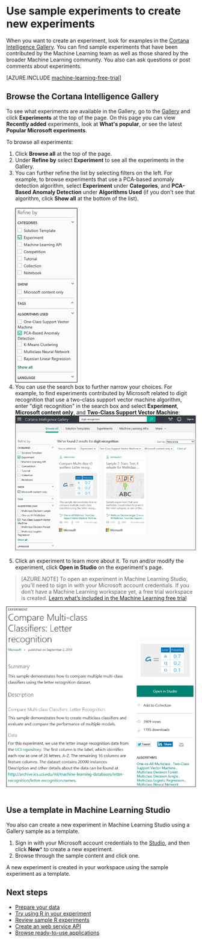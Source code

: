 <properties
    pageTitle="Use sample experiments to create new experiments | Microsoft Azure"
    description="Create new Azure Machine Learning experiments from sample experiments and experiments shared by the community."
    services="machine-learning"
    documentationCenter=""
    authors="cjgronlund"
    manager="paulettm"
    editor="cgronlun"/>

<tags
    ms.service="machine-learning"
    ms.workload="data-services"
    ms.tgt_pltfrm="na"
    ms.devlang="na"
    ms.topic="get-started-article"
    ms.date="04/28/2016"
    ms.author="chhavib;olgali"/>

# Use sample experiments to create new experiments
When you want to create an experiment, look for examples in the [Cortana Intelligence Gallery](http://gallery.cortanaintelligence.com/). You can find sample experiments that have been contributed by the Machine Learning team as well as those shared by the broader Machine Learning community. You also can ask questions or post comments about experiments.

[AZURE.INCLUDE [machine-learning-free-trial](../../includes/machine-learning-free-trial.md)]

## Browse the Cortana Intelligence Gallery
To see what experiments are available in the Gallery, go to the [Gallery](http://gallery.cortanaintelligence.com/) and click **Experiments** at the top of the page.
On this page you can view **Recently added** experiments, look at **What's popular**, or see the latest **Popular Microsoft experiments**.

To browse all experiments:

1. Click **Browse all** at the top of the page.
2. Under **Refine by** select **Experiment** to see all the experiments in the Gallery.
3. You can further refine the list by selecting filters on the left. For example, to browse experiments that use a PCA-based anomaly detection algorithm, select **Experiment** under **Categories**, and **PCA-Based Anomaly Detection** under **Algorithms Used**  (if you don't see that algorithm, click **Show all** at the bottom of the list).<br></br>
![](./media/machine-learning-sample-experiments/refine-the-view.png) 
4. You can use the search box to further narrow your choices. For example, to find experiments contributed by Microsoft related to digit recognition that use a two-class support vector machine algorithm, enter "digit recognition" in the search box and select **Experiment**, **Microsoft content only**, and **Two-Class Support Vector Machine**:
![](./media/machine-learning-sample-experiments/search-for-experiments.png) 
5. Click an experiment to learn more about it. To run and/or modify the experiment, click **Open in Studio** on the experiment's page.

> [AZURE.NOTE] To open an experiment in Machine Learning Studio, you'll need to sign in with your Microsoft account credentials. If you don’t have a Machine Learning workspace yet, a free trial workspace is created. [Learn what’s included in the Machine Learning free trial](https://azure.microsoft.com/pricing/details/machine-learning/)

![](./media/machine-learning-sample-experiments/example-experiment.png) 


## Use a template in Machine Learning Studio

You also can create a new experiment in Machine Learning Studio using a Gallery sample as a template.

1. Sign in with your Microsoft account credentials to the [Studio](https://studio.azureml.net), and then click **New*** to create a new experiment.
2. Browse through the sample content and click one.

A new experiment is created in your workspace using the sample experiment as a template. 

## Next steps
- [Prepare your data](machine-learning-data-science-import-data.md)
- [Try using R in your experiment](machine-learning-r-quickstart.md)
- [Review sample R experiments](machine-learning-r-csharp-web-service-examples.md)
- [Create an web service API](machine-learning-publish-a-machine-learning-web-service.md)
- [Browse ready-to-use applications](https://datamarket.azure.com/browse?query=machine+learning)
